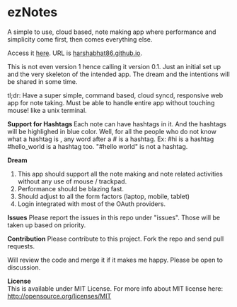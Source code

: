 ezNotes
=======

A simple to use, cloud based, note making app where performance and simplicity come first, then comes everything else.

Access it <a href="harshabhat86.github.io">here</a>.
URL is <a href="harshabhat86.github.io">harshabhat86.github.io</a>.


This is not even version 1 hence calling it version 0.1. 
Just an initial set up and the very skeleton of the intended app.
The dream and the intentions will be shared in some time.

tl;dr: Have a super simple, command based, cloud syncd, responsive web app for note taking.
Must be able to handle entire app without touching mouse! like a unix terminal.

<b>Support for Hashtags </b>
Each note can have hashtags in it. And the hashtags will be highlighed in blue color.
Well, for all the people who do not know what a hashtag is , any word after a # is a hashtag.
Ex: #hi is a hashtag #hello_world is a hashtag too. "#hello world" is not a hashtag.



<b>Dream</b>
1) This app should support all the note making and note related activities without any use of mouse / trackpad.
2) Performance should be blazing fast.
3) Should adjust to all the form factors (laptop, mobile, tablet)
4) Login integrated with most of the OAuth providers.

<b>Issues</b>
Please report the issues in this repo under "issues".
Those will be taken up based on priority.


<b>Contribution</b>
Please contribute to this project.
Fork the repo and send pull requests.

Will review the code and merge it if it makes me happy.
Please be open to discussion.

<b>License</b>
<br>
This is available under MIT License.
For more info about MIT license here: http://opensource.org/licenses/MIT

